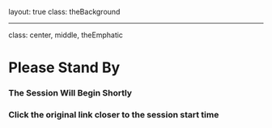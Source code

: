layout: true
class: theBackground

---

class: center, middle, theEmphatic

# Please Stand By
### The Session Will Begin Shortly
### Click the original link closer to the session start time
